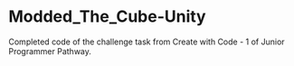 # Modded_The_Cube-Unity
Completed code of the challenge task from Create with Code - 1 of Junior Programmer Pathway.
